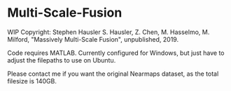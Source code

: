 # Multi-Scale-Fusion
WIP
Copyright: Stephen Hausler
S. Hausler, Z. Chen, M. Hasselmo, M. Milford, "Massively Multi-Scale Fusion", unpublished, 2019.

Code requires MATLAB. Currently configured for Windows, but just have to adjust the filepaths to use on Ubuntu.

Please contact me if you want the original Nearmaps dataset, as the total filesize is 140GB. 
